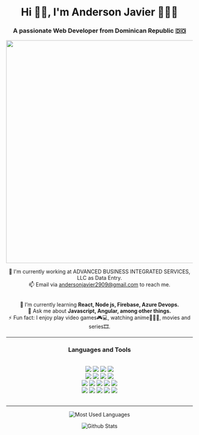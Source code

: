 <h1 align="center">Hi 👋🏽, I'm Anderson Javier 👨🏽‍💻</h1>
<h3 align="center">A passionate Web Developer from Dominican Republic 🇩🇴</h3>

<div align="center">
  
  <img src="https://www.tuni.fi/sites/default/files/styles/base_landscape_lg/public/media/image/JOP_Smart_fullstack_1440_koulutuskortti_0.png?itok=6VtcQKzF" width="600px"/>
  
  🎎 I'm currently working at ADVANCED BUSINESS INTEGRATED SERVICES, LLC as Data Entry.<br>
  📫 Email via <a href="mailto:andersonjavier2909@gmail.com">andersonjavier2909@gmail.com</a> to reach me. <br><br>
  
  🌱 I’m currently learning <b> React, Node js, Firebase, Azure Devops.</b> <br>
  💬 Ask me about <b> Javascript, Angular, among other things. </b> <br>
  ⚡ Fun fact: I enjoy play video games🎮💻, watching anime🦊🍜🍥, movies and series🎞.
</div>

<hr/>

<h3 align="center">Languages and Tools</h3> <br>

<div align="center">
  <img src = "https://img.shields.io/badge/javascript-%23323330.svg?style=for-the-badge&logo=javascript&logoColor=%23F7DF1E">
  <img src = "https://img.shields.io/badge/html5-%23E34F26.svg?style=for-the-badge&logo=html5&logoColor=white">
  <img src = "https://img.shields.io/badge/css3-%231572B6.svg?style=for-the-badge&logo=css3&logoColor=white">
  <img src="https://img.shields.io/badge/c%23-5C2D91.svg?style=for-the-badge&logo=c-sharp&logoColor=white">
</div>

<div align="center">
  <img src = "https://img.shields.io/badge/SASS-hotpink.svg?style=for-the-badge&logo=SASS&logoColor=white">
  <img src="https://img.shields.io/badge/bootstrap-%23563D7C.svg?style=for-the-badge&logo=bootstrap&logoColor=white">
  <img src = "https://img.shields.io/badge/jquery-%23323330.svg?style=for-the-badge&logo=jquery&logoColor=blue">
  <img src = "https://img.shields.io/badge/react-%2320232a.svg?style=for-the-badge&logo=react&logoColor=%2361DAFB">
  
</div>

<div align="center">
  <img src="https://img.shields.io/badge/node.js-6DA55F?style=for-the-badge&logo=node.js&logoColor=white">
   <img src="https://img.shields.io/badge/express.js-%23404d59.svg?style=for-the-badge&logo=express&logoColor=%2361DAFB">
  <img src="https://img.shields.io/badge/firebase-%23039BE5.svg?style=for-the-badge&logo=firebase">
  <img src="https://img.shields.io/badge/Microsoft%20SQL%20Sever-CC2927?style=for-the-badge&logo=microsoft%20sql%20server&logoColor=white">
  <img src="https://img.shields.io/badge/mysql-%2300f.svg?style=for-the-badge&logo=mysql&logoColor=white">
</div>

<div align="center">
  <img src="https://img.shields.io/badge/Visual%20Studio%20Code-0078d7.svg?style=for-the-badge&logo=visual-studio-code&logoColor=white">
  <img src="https://img.shields.io/badge/Visual%20Studio-5C2D91.svg?style=for-the-badge&logo=visual-studio&logoColor=white">
  <img src="https://img.shields.io/badge/git-%23F05033.svg?style=for-the-badge&logo=git&logoColor=white">
  <img src="https://img.shields.io/badge/github-%23121011.svg?style=for-the-badge&logo=github&logoColor=white">
  <img src="https://img.shields.io/badge/PayPal-00457C?style=for-the-badge&logo=paypal&logoColor=white">
</div>

<br>
<hr/>



<div align="center">
  <p>
    <img src="https://github-readme-stats.vercel.app/api/top-langs/?username=javierpro29&theme=tokyonight&layout=compact" alt="Most Used Languages" />
  </p>
  

  <p>
    <img src="https://github-readme-stats.vercel.app/api?username=javierpro29&show_icons=true&theme=tokyonight" alt="Github Stats" />
  </p>
</div>


